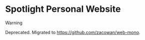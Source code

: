 # Spotlight Personal Website

> [!WARNING]
> Deprecated. Migrated to https://github.com/zacowan/web-mono.
